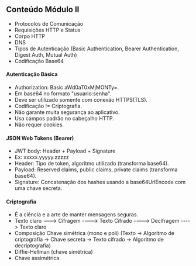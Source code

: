 ## Conteúdo Módulo II

- Protocolos de Comunicação
- Requisições HTTP e Status
- Corpo HTTP
- DNS
- Tipos de Autenticação 
(Basic Authentication, Bearer Authentication, Digest Auth, Mutual Auth)
- Codificação Base64



#### Autenticação Básica

- Authorization: Basic aWd0aT0xMjMONTy=.
- Em base64 no formato "usuario:senha".
- Deve ser utilizado somente com conexão HTTPS(TLS).
- Codificação != Criptografia.
- Não garante muita segurança ao aplicativo.
- Usa campos padrão no cabeçalho HTTP.
- Não requer cookies.

#### JSON Web Tokens (Bearer)

- JWT body: Header + Payload + Signature
- Ex: xxxxx.yyyyy.zzzzz
- Header: Tipo de token, algoritmo utilizado (transforma base64).
- Payload: Reserved claims, public claims, private claims (transforma base64).
- Signature: Concatenação dos hashes usando a base64UrlEncode com uma chave secreta.

#### Criptografia

- É a ciência e a arte de manter mensagens seguras.
- Texto claro ---> Cifragem ----> Texto Cifrado ----> Decifragem ----> Texto claro 
- Composição Chave simétrica (mono e poli)
(Texto -> Algoritmo de criptografia -> Chave secreta -> Texto cifrado -> Algoritmo de decriptografia)
- Diffie-Hellman (chave simétrica)
- Chave assimétrica

